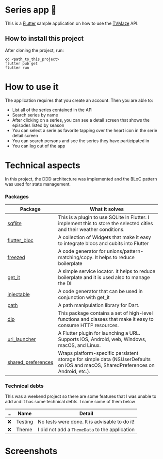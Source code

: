 # Series app :blue_heart:

This is a [Flutter](https://flutter.dev/) sample application on how to use the [TVMaze](https://www.tvmaze.com/api) API.

## How to install this project

After cloning the project, run:

```
cd <path_to_this_project>
flutter pub get
flutter run
```

# How to use it

The application requires that you create an account. Then you are able to:

- List all of the series contained in the API
- Search series by name
- After clicking on a series, you can see a detail screen that shows the episodes listed by season
- You can select a serie as favorite tapping over the heart icon in the serie detail screen
- You can search persons and see the series they have participated in
- You can log out of the app

# Technical aspects

In this project, the DDD architecture was implemented and the BLoC pattern was used for state management.

### Packages

| Package                                                           | What it solves                                                                                                                    |
| ----------------------------------------------------------------- | --------------------------------------------------------------------------------------------------------------------------------- |
| [sqflite](https://pub.dev/packages/sqflite)                       | This is a plugin to use SQLite in Flutter. I implement this to store the selected cities and their weather conditions.            |
| [flutter_bloc](https://pub.dev/packages/flutter_bloc)             | A collection of Widgets that make it easy to integrate blocs and cubits into Flutter                                              |
| [freezed](https://pub.dev/packages/freezed)                       | A code generator for unions/pattern-matching/copy. It helps to reduce boilerplate                                                 |
| [get_it](https://pub.dev/packages/get_it)                         | A simple service locator. It helps to reduce boilerplate and it is used also to manage the DI                                     |
| [injectable](https://pub.dev/packages/injectable)                 | A code generator that can be used in conjunction with get_it                                                                      |
| [path](https://pub.dev/packages/path)                             | A path manipulation library for Dart.                                                                                             |
| [dio](https://pub.dev/packages/dio)                               | This package contains a set of high-level functions and classes that make it easy to consume HTTP resources.                      |
| [url_launcher](https://pub.dev/packages/url_launcher)             | A Flutter plugin for launching a URL. Supports iOS, Android, web, Windows, macOS, and Linux.                                      |
| [shared_preferences](https://pub.dev/packages/shared_preferences) | Wraps platform-specific persistent storage for simple data (NSUserDefaults on iOS and macOS, SharedPreferences on Android, etc.). |

### Technical debts

This was a weekend project so there are some features that I was unable to add and it has some technical debts. I name some of them below

| ... | Name    | Detail                                         |
| --- | ------- | ---------------------------------------------- |
| :x: | Testing | No tests were done. It is advisable to do it!  |
| :x: | Theme   | I did not add a `ThemeData` to the application |

# Screenshots
